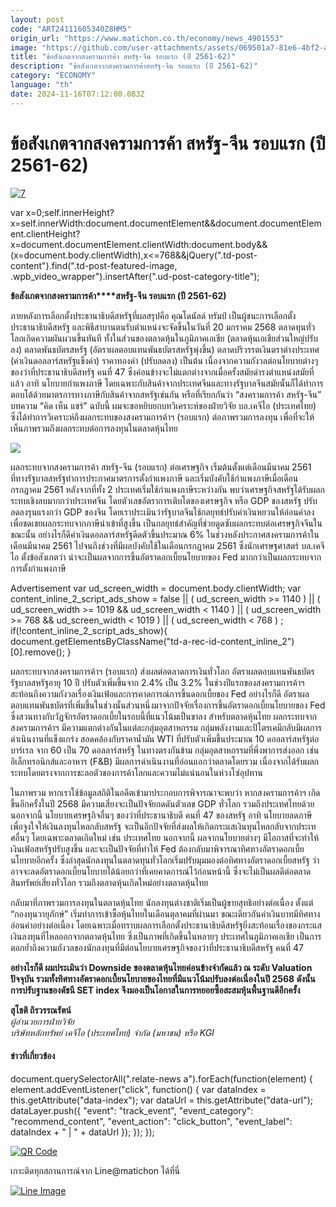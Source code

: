 ```yaml
---
layout: post
code: "ART24111605340Z8HM5"
origin_url: "https://www.matichon.co.th/economy/news_4901553"
image: "https://github.com/user-attachments/assets/069501a7-81e6-4bf2-a5ac-5904fc5f51ec"
title: "ข้อสังเกตจากสงครามการค้า สหรัฐ-จีน รอบแรก (ปี 2561-62)"
description: "ข้อสังเกตจากสงครามการค้าสหรัฐ-จีน รอบแรก (ปี 2561-62)"
category: "ECONOMY"
language: "th"
date: 2024-11-16T07:12:00.083Z
---
```


# ข้อสังเกตจากสงครามการค้า สหรัฐ-จีน รอบแรก (ปี 2561-62)

[![](https://www.matichon.co.th/wp-content/uploads/2024/11/ภป-ข้อสังเกตสงครามกาค้าสหรัฐจีนรอบแรกขึ้นเว็บ.jpg "7")](https://www.matichon.co.th/wp-content/uploads/2024/11/ภป-ข้อสังเกตสงครามกาค้าสหรัฐจีนรอบแรกขึ้นเว็บ.jpg)

var x=0;self.innerHeight?x=self.innerWidth:document.documentElement&&document.documentElement.clientHeight?x=document.documentElement.clientWidth:document.body&&(x=document.body.clientWidth),x<=768&&jQuery(".td-post-content").find(".td-post-featured-image, .wpb\_video\_wrapper").insertAfter(".ud-post-category-title");

**ข้อสังเกตจากสงครามการค้า****สหรัฐ-จีน รอบแรก (ปี 2561-62)**

ภายหลังการเลือกตั้งประธานาธิบดีสหรัฐที่ผลสรุปคือ คุณโดนัลด์ ทรัมป์ เป็นผู้ชนะการเลือกตั้งประธานาธิบดีสหรัฐ และพิธีสาบานตนรับตำแหน่งจะจัดขึ้นในวันที่ 20 มกราคม 2568 ตลาดทุนทั่วโลกเกิดความผันผวนขึ้นทันที ทั้งในส่วนของตลาดหุ้นในภูมิภาคเอเชีย (ตลาดหุ้นเอเชียส่วนใหญ่ปรับลง) ตลาดพันธบัตรสหรัฐ (อัตราผลตอบแทนพันธบัตรสหรัฐพุ่งขึ้น) ตลาดปริวรรตเงินตราต่างประเทศ (ค่าเงินดอลลาร์สหรัฐแข็งค่า) ราคาทองคำ (ปรับลดลง) เป็นต้น เนื่องจากความกังวลต่อนโยบายต่างๆ ของว่าที่ประธานาธิบดีสหรัฐ คนที่ 47 ซึ่งค่อนข้างจะไม่แตกต่างจากเมื่อครั้งสมัยดำรงตำแหน่งสมัยที่แล้ว อาทิ นโยบายกำแพงภาษี โดยเฉพาะกับสินค้าจากประเทศจีนและทางรัฐบาลจีนสมัยนั้นก็ได้ทำการตอบโต้ด้วยมาตรการทางภาษีกับสินค้าจากสหรัฐเช่นกัน หรือที่เรียกกันว่า “สงครามการค้า สหรัฐ-จีน” บทความ “คิด เห็น แชร์” ฉบับนี้ ผมจะขอหยิบยกบทวิเคราะห์ของฝ่ายวิจัย บล.เคจีไอ (ประเทศไทย) ซึ่งได้ทำการวิเคราะห์ถึงผลกระทบของสงครามการค้าฯ (รอบแรก) ต่อภาพรวมการลงทุน เพื่อที่จะให้เห็นภาพรวมถึงผลกระทบต่อการลงทุนในตลาดหุ้นไทย

![](https://www.matichon.co.th/wp-content/uploads/2024/11/น.17-ภาพประกอบคิดเห็นแชร์-1-16-พย-copy.jpg)

ผลกระทบจากสงครามการค้า สหรัฐ-จีน (รอบแรก) ต่อเศรษฐกิจ เริ่มต้นตั้งแต่เดือนมีนาคม 2561 ที่ทางรัฐบาลสหรัฐทำการประกาศมาตรการตั้งกำแพงภาษี และเริ่มบังคับใช้กำแพงภาษีเมื่อเดือนกรกฎาคม 2561 หลังจากที่ทั้ง 2 ประเทศเริ่มใช้กำแพงภาษีระหว่างกัน พบว่าเศรษฐกิจสหรัฐได้รับผลกระทบเชิงลบมากกว่าประเทศจีน โดยตัวเลขอัตราการเติบโตของเศรษฐกิจ หรือ GDP ของสหรัฐ ปรับลดลงรุนแรงกว่า GDP ของจีน โดยเราประเมินว่ารัฐบาลจีนใช้กลยุทธ์ปรับค่าเงินหยวนให้อ่อนค่าลงเพื่อชดเชยผลกระทบจากภาษีนำเข้าที่สูงขึ้น เป็นกลยุทธ์สำคัญที่ช่วยดูดซับผลกระทบต่อเศรษฐกิจจีนในขณะนั้น อย่างไรก็ดีค่าเงินดอลลาร์สหรัฐดีดตัวขึ้นประมาณ 6% ในช่วงหลังประกาศสงครามการค้าในเดือนมีนาคม 2561 ไปจนถึงช่วงที่มีผลบังคับใช้ในเดือนกรกฎาคม 2561 ซึ่งนักเศรษฐศาสตร์ บล.เคจีไอ ตั้งข้อสังเกตว่า น่าจะเป็นผลจากการขึ้นอัตราดอกเบี้ยนโยบายของ Fed มากกว่าเป็นผลกระทบจากการตั้งกำแพงภาษี

Advertisement var ud\_screen\_width = document.body.clientWidth; var content\_inline\_2\_script\_ads\_show = false || ( ud\_screen\_width >= 1140 ) || ( ud\_screen\_width >= 1019 && ud\_screen\_width < 1140 ) || ( ud\_screen\_width >= 768 && ud\_screen\_width < 1019 ) || ( ud\_screen\_width < 768 ) ; if(!content\_inline\_2\_script\_ads\_show){ document.getElementsByClassName("td-a-rec-id-content\_inline\_2")\[0\].remove(); }

ผลกระทบจากสงครามการค้าฯ (รอบแรก) ส่งผลต่อตลาดการเงินทั่วโลก อัตราผลตอบแทนพันธบัตรรัฐบาลสหรัฐอายุ 10 ปี ปรับตัวเพิ่มขึ้นจาก 2.4% เป็น 3.2% ในช่วงปีแรกของสงครามการค้าฯสะท้อนถึงความกังวลเรื่องเงินเฟ้อและการคาดการณ์การขึ้นดอกเบี้ยของ Fed อย่างไรก็ดี อัตราผลตอบแทนพันธบัตรที่เพิ่มขึ้นในช่วงนั้นส่วนหนึ่งมาจากปัจจัยเรื่องการขึ้นอัตราดอกเบี้ยนโยบายของ Fed ซึ่งสวนทางกับวัฏจักรอัตราดอกเบี้ยในรอบนี้ที่แนวโน้มเป็นขาลง สำหรับตลาดหุ้นไทย ผลกระทบจากสงครามการค้าฯ มีความแตกต่างกันในแต่ละกลุ่มอุตสาหกรรม กลุ่มพลังงานและปิโตรเคมีกลับมีผลการดำเนินงานที่แข็งแกร่ง สอดคล้องกับราคาน้ำมัน WTI ที่ปรับตัวเพิ่มขึ้นประมาณ 10 ดอลลาร์สหรัฐต่อบาร์เรล จาก 60 เป็น 70 ดอลลาร์สหรัฐ ในทางตรงกันข้าม กลุ่มอุตสาหกรรมที่พึ่งพาการส่งออก เช่น อิเล็กทรอนิกส์และอาหาร (F&B) มีผลการดำเนินงานที่อ่อนแอกว่าตลาดโดยรวม เนื่องจากได้รับผลกระทบโดยตรงจากการชะลอตัวของการค้าโลกและความไม่แน่นอนในห่วงโซ่อุปทาน

ในภาพรวม หากเราใช้ข้อมูลสถิติในอดีตเข้ามาประกอบการพิจารณาจะพบว่า หากสงครามการค้าฯ เกิดขึ้นอีกครั้งในปี 2568 มีความเสี่ยงจะเป็นปัจจัยกดดันตัวเลข GDP ทั่วโลก รวมถึงประเทศไทยด้วย นอกจากนี้ นโยบายเศรษฐกิจอื่นๆ ของว่าที่ประธานาธิบดี คนที่ 47 ของสหรัฐ อาทิ นโยบายลดภาษี เพื่อจูงใจให้เงินลงทุนไหลกลับสหรัฐ จะเป็นอีกปัจจัยที่ส่งผลให้เกิดกระแสเงินทุนไหลกลับจากประเทศอื่นๆ โดยเฉพาะตลาดเกิดใหม่ เช่น ประเทศไทย นอกจากนี้ ผลจากนโยบายต่างๆ มีโอกาสที่จะทำให้เงินเฟ้อสหรัฐปรับสูงขึ้น และจะเป็นปัจจัยที่ทำให้ Fed ต้องกลับมาพิจารณาทิศทางอัตราดอกเบี้ยนโยบายอีกครั้ง ซึ่งล่าสุดนักลงทุนในตลาดทุนทั่วโลกเริ่มปรับมุมมองต่อทิศทางอัตราดอกเบี้ยสหรัฐ ว่าอาจจะลดอัตราดอกเบี้ยนโยบายได้น้อยกว่าที่เคยคาดการณ์ไว้ก่อนหน้านี้ ซึ่งจะไม่เป็นผลดีต่อตลาดสินทรัพย์เสี่ยงทั่วโลก รวมถึงตลาดหุ้นเกิดใหม่อย่างตลาดหุ้นไทย

กลับมาที่ภาพรวมการลงทุนในตลาดหุ้นไทย นักลงทุนต่างชาติเริ่มเป็นผู้ขายสุทธิอย่างต่อเนื่อง ตั้งแต่ “กองทุนวายุภักษ์” เริ่มทำการเข้าซื้อหุ้นไทยในเดือนตุลาคมที่ผ่านมา ขณะเดียวกันค่าเงินบาทมีทิศทางอ่อนค่าอย่างต่อเนื่อง โดยเฉพาะเมื่อทราบผลการเลือกตั้งประธานาธิบดีสหรัฐยิ่งสะท้อนเรื่องของกระแสเงินลงทุนที่ไหลออกจากตลาดหุ้นไทย ซึ่งเป็นภาพที่เกิดขึ้นในหลายๆ ประเทศในภูมิภาคเอเชีย เป็นการตอกย้ำถึงความกังวลของนักลงทุนที่มีต่อนโยบายเศรษฐกิจของว่าที่ประธานาธิบดีสหรัฐ คนที่ 47

**อย่างไรก็ดี ผมประเมินว่า Downside ของตลาดหุ้นไทยค่อนข้างจำกัดแล้ว ณ ระดับ Valuation ปัจจุบัน รวมทั้งทิศทางอัตราดอกเบี้ยนโยบายของไทยที่มีแนวโน้มปรับลงต่อเนื่องในปี 2568 ดังนั้น การปรับฐานของดัชนี SET index จึงมองเป็นโอกาสในการทยอยซื้อสะสมหุ้นพื้นฐานดีอีกครั้ง**

**สุโชติ ถิรวรรณรัตน์**  
_ผู้อำนวยการฝ่ายวิจัย_  
_บริษัทหลักทรัพย์ เคจีไอ (ประเทศไทย) จำกัด (มหาชน) หรือ KGI_

#### ข่าวที่เกี่ยวข้อง

document.querySelectorAll(".relate-news a").forEach(function(element) { element.addEventListener("click", function() { var dataIndex = this.getAttribute("data-index"); var dataUrl = this.getAttribute("data-url"); dataLayer.push({ "event": "track\_event", "event\_category": "recommend\_content", "event\_action": "click\_button", "event\_label": dataIndex + " | " + dataUrl }); }); });

[![QR Code](https://www.matichon.co.th/wp-content/uploads/2023/07/wob1371z.jpg)](https://lin.ee/ht0nDxX)

เกาะติดทุกสถานการณ์จาก Line@matichon ได้ที่นี่

[![Line Image](https://www.matichon.co.th/wp-content/uploads/2023/07/th.png)](https://lin.ee/ht0nDxX)